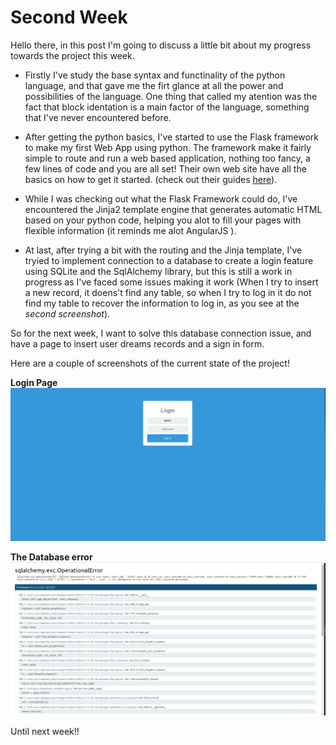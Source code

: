 
# Second Week

Hello there, in this post I'm going to discuss a little bit about my progress towards the project this week.

- Firstly I've study the base syntax and functinality of the python language, and that gave me the firt glance at all the power and possibilities of the language. One thing that called my atention was the fact that block identation is a main factor of the language, something that I've never encountered before.

- After getting the python basics, I've started to use the Flask framework to make my first Web App using python. The framework make it fairly simple to route and run a web based application, nothing too fancy, a few lines of code and you are all set! Their own web site have all the basics on how to get it started. (check out their guides [here](http://flask.pocoo.org/docs/1.0/quickstart/#routing)).

- While I was checking out what the Flask Framework could do, I've encountered the Jinja2 template engine that generates automatic HTML based on your python code, helping you alot to fill your pages with flexible information (it reminds me alot AngularJS ).

- At last, after trying a bit with the routing and the Jinja template, I've tryied to implement connection to a database to create a login feature using SQLite and the SqlAlchemy library, but this is still a work in progress as I've faced some issues making it work (When I try to insert a new record, it doens't find any table, so when I try to log in it do not find my table to recover the information to log in, as you see at the *second screenshot*).

So for the next week, I want to solve this database connection issue, and have a page to insert user dreams records and a sign in form.

Here are a couple of screenshots of the current state of the project!

**Login Page**
![Login page](/images/Capture.PNG)

**The Database error**
![Database error](/images/Capture2.PNG)

Until next week!!
